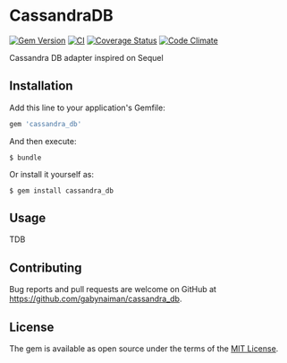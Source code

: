 # CassandraDB

[![Gem Version](https://badge.fury.io/rb/cassandra_db.svg)](https://rubygems.org/gems/cassandra_db)
[![CI](https://github.com/gabynaiman/cassandra_db/actions/workflows/ci.yml/badge.svg)](https://github.com/gabynaiman/cassandra_db/actions/workflows/ci.yml)
[![Coverage Status](https://coveralls.io/repos/gabynaiman/cassandra_db/badge.svg?branch=master)](https://coveralls.io/r/gabynaiman/cassandra_db?branch=master)
[![Code Climate](https://codeclimate.com/github/gabynaiman/cassandra_db.svg)](https://codeclimate.com/github/gabynaiman/cassandra_db)

Cassandra DB adapter inspired on Sequel

## Installation

Add this line to your application's Gemfile:

```ruby
gem 'cassandra_db'
```

And then execute:

    $ bundle

Or install it yourself as:

    $ gem install cassandra_db

## Usage

TDB

## Contributing

Bug reports and pull requests are welcome on GitHub at https://github.com/gabynaiman/cassandra_db.


## License

The gem is available as open source under the terms of the [MIT License](http://opensource.org/licenses/MIT).

